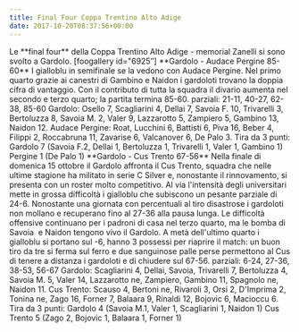```yaml
---
title: Final Four Coppa Trentino Alto Adige
date: 2017-10-20T08:37:56+00:00
---
```

Le \*\*final four\*\* della Coppa Trentino Alto Adige - memorial Zanelli si sono svolto a Gardolo. \[foogallery id="6925″\] \*\*Gardolo - Audace Pergine 85-60\*\* I gialloblu in semifinale se la vedono con Audace Pergine. Nel primo quarto grazie ai canestri di Gambino e Naidon i gardoloti trovano la doppia cifra di vantaggio. Con il contributo di tutta la squadra il divario aumenta nel secondo e terzo quarto; la partita termina 85-60. parziali: 21-11, 40-27, 62-38, 85-60 Gardolo: Osello 7, Scagliarini 4, Dellai 7, Savoia F. 10, Trivarelli 3, Bertoluzza 8, Savoia M. 2, Valer 9, Lazzarotto 5, Zampiero 5, Gambino 13, Naidon 12. Audace Pergine: Roat, Lucchini 6, Battisti 6, Piva 16, Beber 4, Filippi 2, Roccabruna 11, Zavarise 6, Valcanover 6, De Palo 3. Tira da 3 punti: Gardolo 7 (Savoia F.2, Dellai 1, Bertoluzza 1, Trivarelli 1, Valer 1, Gambino 1) Pergine 1 (De Palo 1) \*\*Gardolo - Cus Trento 67-56\*\* Nella finale di domenica 15 ottobre il Gardolo affronta il Cus Trento, squadra che nelle ultime stagione ha militato in serie C Silver e, nonostante il rinnovamento, si presenta con un roster molto competitivo. Al via l'intensità degli universitari mette in grossa difficoltà i gialloblu che subiscono un pesante parziale di 24-6. Nonostante una giornata con percentuali al tiro disastrose i gardoloti non mollano e recuperano fino al 27-36 alla pausa lunga. Le difficoltà offensive continuano per i padroni di casa nel terzo quarto, ma le bomba di Savoia  e Naidon tengono vivo il Gardolo. A metà dell'ultimo quarto i gialloblu si portano sul -6, hanno 3 possessi per riaprire il match: un buon tiro da tre si ferma sul ferro e due sanguinose palle perse permettono al Cus di tenere a distanza i gardoloti e di chiudere sul 67-56. parziali: 6-24, 27-36, 38-53, 56-67 Gardolo: Scagliarini 4, Dellai, Savoia, Trivarelli 7, Bertoluzza 4, Savoia M. 5, Valer 14, Lazzarotto ne, Zampiero, Gambino 11, Spagnolo ne, Naidon 11. Cus Trento: Scauso 4, Bertoni ne, Rivaroli 3, Orsi 2, D'Imprima 2, Tonina ne, Zago 16, Forner 7, Balaara 9, Rinaldi 12, Bojovic 6, Macioccu 6. Tira da 3 punti: Gardolo 4 (Savoia M.1, Valer 1, Scagliarini 1, Naidon 1) Cus Trento 5 (Zago 2, Bojovic 1, Balaara 1, Forner 1)